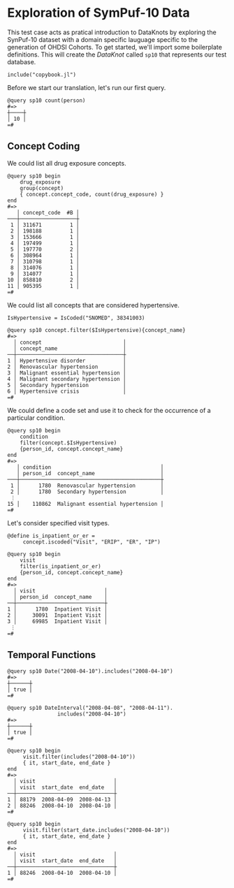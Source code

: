 # Exploration of SymPuf-10 Data

This test case acts as pratical introduction to DataKnots by
exploring the SynPuf-10 dataset with a domain specific lauguage
specific to the generation of OHDSI Cohorts. To get started,
we'll import some boilerplate definitions. This will create the
*DataKnot* called `sp10` that represents our test database.

    include("copybook.jl")

Before we start our translation, let's run our first query.

    @query sp10 count(person)
    #=>
    ┼────┼
    │ 10 │
    =#

## Concept Coding

We could list all drug exposure concepts.

    @query sp10 begin
        drug_exposure
        group(concept)
        { concept.concept_code, count(drug_exposure) }
    end
    #=>
       │ concept_code  #B │
    ───┼──────────────────┼
     1 │ 311671         1 │
     2 │ 198188         1 │
     3 │ 153666         1 │
     4 │ 197499         1 │
     5 │ 197770         2 │
     6 │ 308964         1 │
     7 │ 310798         1 │
     8 │ 314076         1 │
     9 │ 314077         1 │
    10 │ 858810         2 │
    11 │ 905395         1 │
    =#

We could list all concepts that are considered hypertensive.

    IsHypertensive = IsCoded("SNOMED", 38341003)

    @query sp10 concept.filter($IsHypertensive){concept_name}
    #=>
      │ concept                          │
      │ concept_name                     │
    ──┼──────────────────────────────────┼
    1 │ Hypertensive disorder            │
    2 │ Renovascular hypertension        │
    3 │ Malignant essential hypertension │
    4 │ Malignant secondary hypertension │
    5 │ Secondary hypertension           │
    6 │ Hypertensive crisis              │
    =#

We could define a code set and use it to check for the occurrence of a
particular condition.

    @query sp10 begin
        condition
        filter(concept.$IsHypertensive)
        {person_id, concept.concept_name}
    end
    #=>
       │ condition                                   │
       │ person_id  concept_name                     │
    ───┼─────────────────────────────────────────────┼
     1 │      1780  Renovascular hypertension        │
     2 │      1780  Secondary hypertension           │
     ⋮
    15 │    110862  Malignant essential hypertension │
    =#

Let's consider specified visit types.

    @define is_inpatient_or_er =
         concept.iscoded("Visit", "ERIP", "ER", "IP")

    @query sp10 begin
        visit
        filter(is_inpatient_or_er)
        {person_id, concept.concept_name}
    end
    #=>
      │ visit                      │
      │ person_id  concept_name    │
    ──┼────────────────────────────┼
    1 │      1780  Inpatient Visit │
    2 │     30091  Inpatient Visit │
    3 │     69985  Inpatient Visit │
     ⋮
    =#

## Temporal Functions

    @query sp10 Date("2008-04-10").includes("2008-04-10")
    #=>
    ┼──────┼
    │ true │
    =#

    @query sp10 DateInterval("2008-04-08", "2008-04-11").
                    includes("2008-04-10")
    #=>
    ┼──────┼
    │ true │
    =#

    @query sp10 begin
         visit.filter(includes("2008-04-10"))
         { it, start_date, end_date }
    end
    #=>
      │ visit                         │
      │ visit  start_date  end_date   │
    ──┼───────────────────────────────┼
    1 │ 88179  2008-04-09  2008-04-13 │
    2 │ 88246  2008-04-10  2008-04-10 │
    =#

    @query sp10 begin
         visit.filter(start_date.includes("2008-04-10"))
         { it, start_date, end_date }
    end
    #=>
      │ visit                         │
      │ visit  start_date  end_date   │
    ──┼───────────────────────────────┼
    1 │ 88246  2008-04-10  2008-04-10 │
    =#
